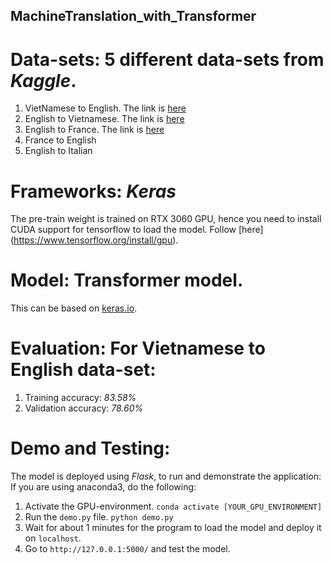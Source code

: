 ## MachineTranslation_with_Transformer
# Data-sets: 5 different data-sets from *Kaggle*.
1. VietNamese to English. The link is [here](https://www.kaggle.com/hungnm/englishvietnamese-translation)
2. English to Vietnamese. The link is [here](https://www.kaggle.com/hungnm/englishvietnamese-translation)
3. English to France. The link is [here](https://www.kaggle.com/digvijayyadav/frenchenglish)
4. France to English
5. English to Italian
# Frameworks: *Keras*
The pre-train weight is trained on RTX 3060 GPU, hence you need to install CUDA support for tensorflow to load the model. Follow [here]
(https://www.tensorflow.org/install/gpu).
# Model: Transformer model. 
This can be based on [keras.io](https://keras.io/examples/nlp/neural_machine_translation_with_transformer/).
# Evaluation: For Vietnamese to English data-set:
1. Training accuracy: *83.58%*
2. Validation accuracy: *78.60%*
# Demo and Testing:
The model is deployed using *Flask*, to run and demonstrate the application: 
If you are using anaconda3, do the following:
1. Activate the GPU-environment.
`conda activate [YOUR_GPU_ENVIRONMENT]`
2. Run the `demo.py` file.
`python demo.py`
3. Wait for about 1 minutes for the program to load the model and deploy it on `localhost`.
4. Go to `http://127.0.0.1:5000/` and test the model.
